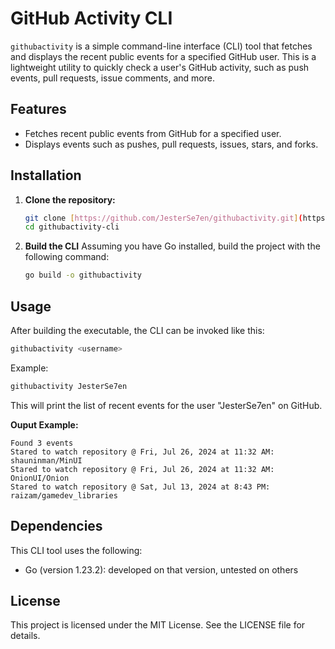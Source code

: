 # GitHub Activity CLI

`githubactivity` is a simple command-line interface (CLI) tool that fetches and displays the recent public events for a specified GitHub user. This is a lightweight utility to quickly check a user's GitHub activity, such as push events, pull requests, issue comments, and more.

## Features

- Fetches recent public events from GitHub for a specified user.
- Displays events such as pushes, pull requests, issues, stars, and forks.

## Installation

1. **Clone the repository:**

   ```bash
   git clone [https://github.com/JesterSe7en/githubactivity.git](https://github.com/JesterSe7en/githubactivity.git)
   cd githubactivity-cli
   ```
2. **Build the CLI**
   Assuming you have Go installed, build the project with the following command:
   ```bash
   go build -o githubactivity

## Usage
After building the executable, the CLI can be invoked like this:
```bash
githubactivity <username>
```
Example:
```bash
githubactivity JesterSe7en
```
This will print the list of recent events for the user "JesterSe7en" on GitHub.

**Ouput Example:**
```
Found 3 events
Stared to watch repository @ Fri, Jul 26, 2024 at 11:32 AM: shauninman/MinUI
Stared to watch repository @ Fri, Jul 26, 2024 at 11:32 AM: OnionUI/Onion
Stared to watch repository @ Sat, Jul 13, 2024 at 8:43 PM: raizam/gamedev_libraries
```

## Dependencies
This CLI tool uses the following:
- Go (version 1.23.2): developed on that version, untested on others

## License
This project is licensed under the MIT License. See the LICENSE file for details.

